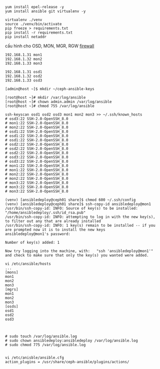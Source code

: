 
    yum install epel-release -y
    yum install ansible git virtualenv -y

    virtualenv ./venv
    source ./venv/bin/activate
    pip freeze > requirements.txt
    pip install -r requirements.txt
    pip install netaddr
    
cấu hình cho OSD, MON, MGR, RGW [firewall](https://access.redhat.com/documentation/en-us/red_hat_ceph_storage/3/html/installation_guide_for_red_hat_enterprise_linux/requirements-for-installing-rhcs#configuring-a-firewall-for-red-hat-ceph-storage-install)

    192.168.1.31 mon1
    192.168.1.32 mon2
    192.168.1.33 mon3

    192.168.1.31 osd1
    192.168.1.32 osd2
    192.168.1.33 osd3

    [admin@host ~]$ mkdir ~/ceph-ansible-keys

    [root@host ~]# mkdir /var/log/ansible
    [root@host ~]# chown admin.admin /var/log/ansible 
    [root@host ~]# chmod 755 /var/log/ansible
    
    ssh-keyscan osd1 osd2 osd3 mon1 mon2 mon3 >> ~/.ssh/known_hosts
    # osd3:22 SSH-2.0-OpenSSH_8.0
    # mon1:22 SSH-2.0-OpenSSH_8.0
    # mon2:22 SSH-2.0-OpenSSH_8.0
    # osd1:22 SSH-2.0-OpenSSH_8.0
    # osd1:22 SSH-2.0-OpenSSH_8.0
    # osd1:22 SSH-2.0-OpenSSH_8.0
    # osd2:22 SSH-2.0-OpenSSH_8.0
    # osd2:22 SSH-2.0-OpenSSH_8.0
    # osd2:22 SSH-2.0-OpenSSH_8.0
    # osd3:22 SSH-2.0-OpenSSH_8.0
    # osd3:22 SSH-2.0-OpenSSH_8.0
    # mon1:22 SSH-2.0-OpenSSH_8.0
    # mon1:22 SSH-2.0-OpenSSH_8.0
    # mon2:22 SSH-2.0-OpenSSH_8.0
    # mon2:22 SSH-2.0-OpenSSH_8.0
    # mon3:22 SSH-2.0-OpenSSH_8.0
    # mon3:22 SSH-2.0-OpenSSH_8.0
    # mon3:22 SSH-2.0-OpenSSH_8.0
    
    (venv) [ansibledeploy@ceph01 share]$ chmod 600 ~/.ssh/config
    (venv) [ansibledeploy@ceph01 share]$ ssh-copy-id ansibledeploy@mon1
    /usr/bin/ssh-copy-id: INFO: Source of key(s) to be installed: "/home/ansibledeploy/.ssh/id_rsa.pub"
    /usr/bin/ssh-copy-id: INFO: attempting to log in with the new key(s), to filter out any that are already installed
    /usr/bin/ssh-copy-id: INFO: 1 key(s) remain to be installed -- if you are prompted now it is to install the new keys
    ansibledeploy@mon1's password:

    Number of key(s) added: 1

    Now try logging into the machine, with:   "ssh 'ansibledeploy@mon1'"
    and check to make sure that only the key(s) you wanted were added.
    
    vi /etc/ansible/hosts
    ...
    [mons]
    mon1
    mon2
    mon3 
    [mgrs]
    mon1
    mon2
    mon3
    [osds]
    osd1
    osd2
    osd3
    
    
    
    # sudo touch /var/log/ansible.log
    # sudo chown ansibledeploy:ansibledeploy /var/log/ansible.log
    # sudo chmod 775 /var/log/ansible.log
    
    
    vi /etc/anisble/ansible.cfg
    action_plugins = /usr/share/ceph-ansible/plugins/actions/
